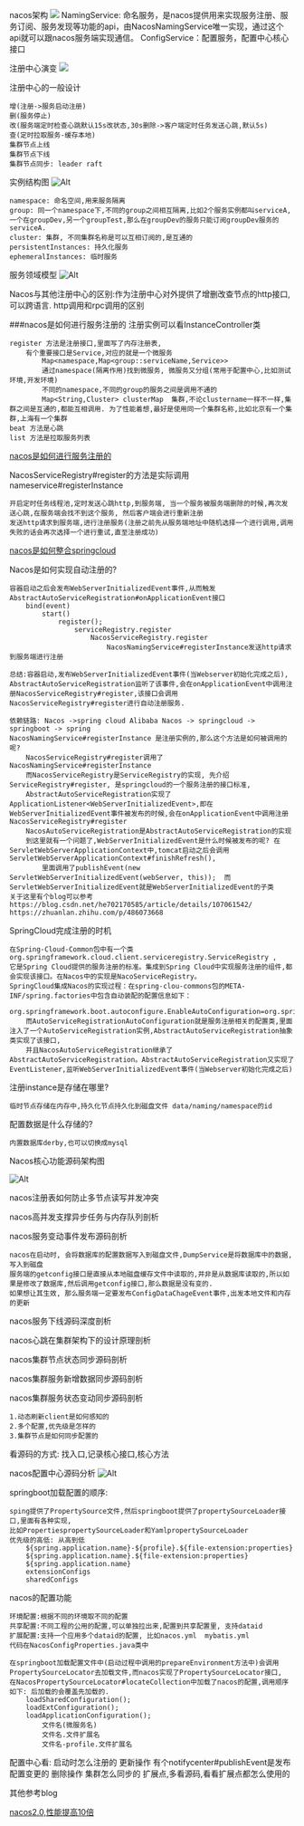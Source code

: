 nacos架构
![](img/1161657591256_.pic.jpg)
NamingService: 命名服务，是nacos提供用来实现服务注册、服务订阅、服务发现等功能的api，由NacosNamingService唯一实现，通过这个api就可以跟nacos服务端实现通信。
ConfigService：配置服务，配置中心核心接口

注册中心演变
![](img/1171657591373_.pic.jpg)

注册中心的一般设计

    增(注册->服务启动注册)
    删(服务停止)
    改(服务端定时检查心跳默认15s改状态,30s删除->客户端定时任务发送心跳,默认5s)
    查(定时拉取服务-缓存本地)
    集群节点上线
    集群节点下线
    集群节点同步: leader raft

实例结构图
![Alt](img/2be5716828669e3a01b26333002e271.png)

    namespace: 命名空间,用来服务隔离
    group: 同一个namespace下,不同的group之间相互隔离,比如2个服务实例都叫serviceA,一个在groupDev,另一个groupTest,那么在groupDev的服务只能订阅groupDev服务的serviceA.
    cluster: 集群, 不同集群名称是可以互相订阅的,是互通的
    persistentInstances: 持久化服务
    ephemeralInstances: 临时服务
服务领域模型
![Alt](img/1181657597064_.pic.jpg)

Nacos与其他注册中心的区别:作为注册中心对外提供了增删改查节点的http接口,可以跨语言.
http调用和rpc调用的区别


###nacos是如何进行服务注册的
注册实例可以看InstanceController类

    register 方法是注册接口,里面写了内存注册表,
        有个重要接口是Service,对应的就是一个微服务
            Map<namespace,Map<group::serviceName,Service>>
            通过namespace(隔离作用)找到微服务, 微服务又分组(常用于配置中心,比如测试环境,开发环境)
            不同的namespace,不同的group的服务之间是调用不通的
            Map<String,Cluster> clusterMap  集群,不论clustername一样不一样,集群之间是互通的,都能互相调用. 为了性能着想,最好是使用同一个集群名称,比如北京有一个集群,上海有一个集群
    beat 方法是心跳
    list 方法是拉取服务列表
    
[nacos是如何进行服务注册的](https://mp.weixin.qq.com/s?__biz=Mzg5MDczNDI0Nw==&mid=2247483763&idx=1&sn=78c2abadeb849203c5d50567f70c006f&chksm=cfd952bbf8aedbad23f3747c1a6ebf6f43a4a175fca057caeab1fd35b81630460e5b65103719&scene=21#wechat_redirect)

NacosServiceRegistry#register的方法是实际调用nameservice#registerInstance
    
    开启定时任务线程池,定时发送心跳http,到服务端, 当一个服务被服务端删除的时候,再次发送心跳,在服务端会找不到这个服务, 然后客户端会进行重新注册
    发送http请求到服务端,进行注册服务(注册之前先从服务端地址中随机选择一个进行调用,调用失败的话会再次选择一个进行重试,直至注册成功)

[nacos是如何整合springcloud](https://mp.weixin.qq.com/s?__biz=Mzg5MDczNDI0Nw==&mid=2247483806&idx=1&sn=e58729a71ce589347ce3f1f4d83c75d8&chksm=cfd95256f8aedb40eb6cad8d456feeea062a3f9d6b53cf48e63c91dd387cfe9075f4d7a0341f&scene=21#wechat_redirect)

Nacos是如何实现自动注册的?
    
    容器启动之后会发布WebServerInitializedEvent事件,从而触发AbstractAutoServiceRegistration#onApplicationEvent接口
        bind(event)
            start()
                register();
                    serviceRegistry.register
                        NacosServiceRegistry.register
                            NacosNamingService#registerInstance发送http请求到服务端进行注册
    
    总结:容器启动,发布WebServerInitializedEvent事件(当Webserver初始化完成之后), AbstractAutoServiceRegistration监听了该事件,会在onApplicationEvent中调用注册NacosServiceRegistry#register,该接口会调用NacosServiceRegistry#register进行自动注册服务.
    
    依赖链路: Nacos ->spring cloud Alibaba Nacos -> springcloud -> springboot -> spring
    NacosNamingService#registerInstance 是注册实例的,那么这个方法是如何被调用的呢?
        NacosServiceRegistry#register调用了NacosNamingService#registerInstance
        而NacosServiceRegistry是ServiceRegistry的实现, 先介绍ServiceRegistry#register, 是springcloud的一个服务注册的接口标准,
        AbstractAutoServiceRegistration实现了ApplicationListener<WebServerInitializedEvent>,即在WebServerInitializedEvent事件被发布的时候,会在onApplicationEvent中调用注册NacosServiceRegistry#register
        NacosAutoServiceRegistration是AbstractAutoServiceRegistration的实现
        到这里就有一个问题了,WebServerInitializedEvent是什么时候被发布的呢? 在ServletWebServerApplicationContext中,tomcat启动之后会调用ServletWebServerApplicationContext#finishRefresh(),
            里面调用了publishEvent(new ServletWebServerInitializedEvent(webServer, this));  而ServletWebServerInitializedEvent就是WebServerInitializedEvent的子类
    关于这里有个blog可以参考 https://blog.csdn.net/he702170585/article/details/107061542/    https://zhuanlan.zhihu.com/p/486073668
    
SpringCloud完成注册的时机

    在Spring-Cloud-Common包中有一个类org.springframework.cloud.client.serviceregistry.ServiceRegistry ,
    它是Spring Cloud提供的服务注册的标准。集成到Spring Cloud中实现服务注册的组件,都会实现该接口。在Nacos中的实现是NacoServiceRegistry。
    SpringCloud集成Nacos的实现过程：在spring-clou-commons包的META-INF/spring.factories中包含自动装配的配置信息如下：
        org.springframework.boot.autoconfigure.EnableAutoConfiguration=org.springframework.cloud.client.serviceregistry.AutoServiceRegistrationAutoConfiguration
        而AutoServiceRegistrationAutoConfiguration就是服务注册相关的配置类,里面注入了一个AutoServiceRegistration实例,AbstractAutoServiceRegistration抽象类实现了该接口,
        并且NacosAutoServiceRegistration继承了AbstractAutoServiceRegistration。AbstractAutoServiceRegistration又实现了EventListener,监听WebServerInitializedEvent事件(当Webserver初始化完成之后)

注册instance是存储在哪里?
    
    临时节点存储在内存中,持久化节点持久化到磁盘文件 data/naming/namespace的id
配置数据是什么存储的?
    
    内置数据库derby,也可以切换成mysql
    
Nacos核心功能源码架构图

![Alt](img/981656926422_.pic.jpg)


nacos注册表如何防止多节点读写并发冲突

nacos高并发支撑异步任务与内存队列剖析

nacos服务变动事件发布源码剖析

    nacos在启动时, 会将数据库的配置数据写入到磁盘文件,DumpService是将数据库中的数据,写入到磁盘
    服务端的getconfig接口是直接从本地磁盘缓存文件中读取的,并非是从数据库读取的,所以如果是修改了数据库,然后调用getconfig接口,那么数据是没有变的.
    如果想让其生效, 那么服务端一定要发布ConfigDataChageEvent事件,出发本地文件和内存的更新

nacos服务下线源码深度剖析

nacos心跳在集群架构下的设计原理剖析

nacos集群节点状态同步源码剖析

nacos集群服务新增数据同步源码剖析

nacos集群服务状态变动同步源码剖析

    1.动态刷新client是如何感知的
    2.多个配置,优先级是怎样的
    3.集群节点是如何同步配置的

看源码的方式: 找入口,记录核心接口,核心方法


nacos配置中心源码分析
![Alt](img/Nacos配置中心源码分析.jpg)

springboot加载配置的顺序: 

    sping提供了PropertySource文件,然后springboot提供了propertySourceLoader接口,里面有各种实现,
    比如PropertiespropertySourceLoader和YamlpropertySourceLoader
    优先级的高低: 从高到低
        ${spring.application.name}-${profile}.${file-extension:properties}
        ${spring.application.name}.${file-extension:properties}
        ${spring.application.name}
        extensionConfigs
        sharedConfigs
nacos的配置功能

    环境配置:根据不同的环境取不同的配置
    共享配置:不同工程的公用的配置,可以单独拉出来,配置到共享配置里, 支持dataid
    扩展配置:支持一个应用多个dataid的配置, 比如nacos.yml  mybatis.yml
    代码在NacosConfigProperties.java类中

    在springboot加载配置文件中(启动过程中调用的prepareEnvironment方法中)会调用PropertySourceLocator去加载文件,而nacos实现了PropertySourceLocator接口,
    在NacosPropertySourceLocator#locateCollection中加载了nacos的配置,调用顺序如下: 后加载的会覆盖先加载的.
        loadSharedConfiguration();
        loadExtConfiguration();
        loadApplicationConfiguration();
            文件名(微服务名)
            文件名.文件扩展名
            文件名-profile.文件扩展名

配置中心看:
    启动时怎么注册的
    更新操作  有个notifycenter#publishEvent是发布配置变更的
    删除操作
    集群怎么同步的
    扩展点,多看源码,看看扩展点都怎么使用的


其他参考blog

[nacos2.0,性能提高10倍](https://www.cnblogs.com/whgk/p/14616247.html)











